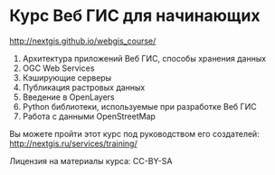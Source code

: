 Курс Веб ГИС для начинающих
===========================

http://nextgis.github.io/webgis_course/

1. Архитектура приложений Веб ГИС, способы хранения данных
2. OGC Web Services
3. Кэширующие серверы
4. Публикация растровых данных
5. Введение в OpenLayers
6. Python библиотеки, используемые при разработке Веб ГИС
7. Работа с данными OpenStreetMap

Вы можете пройти этот курс под руководством его создателей:
http://nextgis.ru/services/training/


Лицензия на материалы курса: CC-BY-SA
